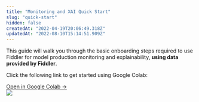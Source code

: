 ```yaml
---
title: "Monitoring and XAI Quick Start"
slug: "quick-start"
hidden: false
createdAt: "2022-04-19T20:06:49.318Z"
updatedAt: "2022-08-10T15:14:51.909Z"
---
```

This guide will walk you through the basic onboarding steps required to use Fiddler for model production monitoring and explainability, **using data provided by Fiddler**.

Click the following link to get started using Google Colab:

<div class="colab-box">
    <a href="https://colab.research.google.com/github/fiddler-labs/fiddler-samples/blob/master/content_root/tutorial/quickstart/Fiddler_Quick_Start_Guide.ipynb" target="_blank">
        <div>
            Open in Google Colab →
        </div>
    </a>
    <div>
            <img src="https://colab.research.google.com/img/colab_favicon_256px.png" />
    </div>
</div>
